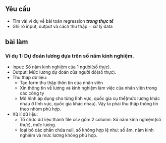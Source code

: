 ## Yêu cầu
* Tìm vài ví dụ về bài toán regression _**trong thực tế**_
* Ghi rõ input, output và cách thu thập + xử lý data
## bài làm
### Ví dụ 1: Dự đoán lương dựa trên số năm kinh nghiệm.
* Input: Số năm kinh nghiệm của 1 người(số thực).
* Output: Mức lương dự đoán của người đó(số thực).
* Thu thập dữ liệu:
    * Tạo form thu thập thôn tin của nhân viên
    * Xin thông tin về lương và kinh nghiệm làm việc của nhân viên trong các công ty
    * Mô hình áp dụng cho từng lĩnh vực, quốc gia cụ thể(mức lương khác nhau ở lĩnh vực, quốc gia khác nhau). Vậy ta phải thu thập thông tin theo nhóm phù hợp.
* Xử lí dữ liệu:
    * Tổ chức dữ liệu thành file csv gồm 2 column: Số năm kinh nghiệm(số thực), mức lương.
    * loại bỏ các phần chứa null, số không hợp lệ như: số âm, năm kinh nghiệm và mức lương không phù hợp.
